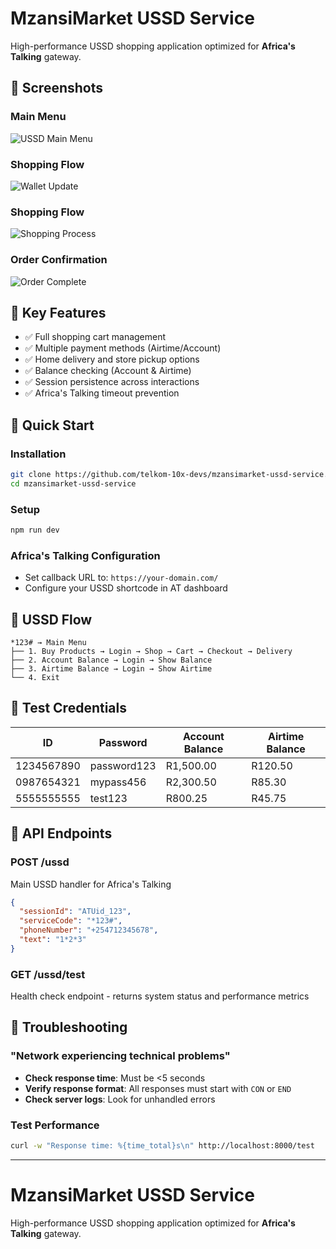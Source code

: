 # MzansiMarket USSD Service

High-performance USSD shopping application optimized for **Africa's Talking** gateway.

## 📸 Screenshots

### Main Menu

![USSD Main Menu](./screenshots/main-page.PNG)

### Shopping Flow

![Wallet Update](./screenshots/wallet.PNG)

### Shopping Flow

![Shopping Process](./screenshots/app-flow.PNG)

### Order Confirmation

![Order Complete](./screenshots/confirmation.PNG)

## 📄 Key Features

- ✅ Full shopping cart management
- ✅ Multiple payment methods (Airtime/Account)
- ✅ Home delivery and store pickup options
- ✅ Balance checking (Account & Airtime)
- ✅ Session persistence across interactions
- ✅ Africa's Talking timeout prevention

## 🚀 Quick Start

### Installation

```bash
git clone https://github.com/telkom-10x-devs/mzansimarket-ussd-service.git
cd mzansimarket-ussd-service
```

### Setup

```bash
npm run dev
```

### Africa's Talking Configuration

- Set callback URL to: `https://your-domain.com/`
- Configure your USSD shortcode in AT dashboard

## 📱 USSD Flow

```
*123# → Main Menu
├── 1. Buy Products → Login → Shop → Cart → Checkout → Delivery
├── 2. Account Balance → Login → Show Balance
├── 3. Airtime Balance → Login → Show Airtime
└── 4. Exit
```

## 🧪 Test Credentials

| ID         | Password    | Account Balance | Airtime Balance |
| ---------- | ----------- | --------------- | --------------- |
| 1234567890 | password123 | R1,500.00       | R120.50         |
| 0987654321 | mypass456   | R2,300.50       | R85.30          |
| 5555555555 | test123     | R800.25         | R45.75          |

## 🔌 API Endpoints

### POST /ussd

Main USSD handler for Africa's Talking

```json
{
  "sessionId": "ATUid_123",
  "serviceCode": "*123#",
  "phoneNumber": "+254712345678",
  "text": "1*2*3"
}
```

### GET /ussd/test

Health check endpoint - returns system status and performance metrics

## 🔧 Troubleshooting

### "Network experiencing technical problems"

- **Check response time**: Must be <5 seconds
- **Verify response format**: All responses must start with `CON` or `END`
- **Check server logs**: Look for unhandled errors

### Test Performance

```bash
curl -w "Response time: %{time_total}s\n" http://localhost:8000/test
```

---

# MzansiMarket USSD Service

High-performance USSD shopping application optimized for **Africa's Talking** gateway.
